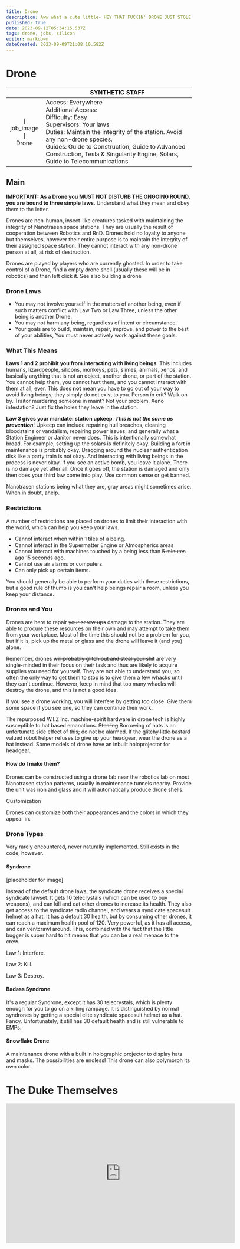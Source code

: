 ```yaml
---
title: Drone
description: Aww what a cute little- HEY THAT FUCKIN' DRONE JUST STOLE THE RCD!!
published: true
date: 2023-09-12T05:34:15.537Z
tags: drone, jobs, silicon
editor: markdown
dateCreated: 2023-09-09T21:08:10.582Z
---
```


# Drone

|                             | SYNTHETIC STAFF                                                                                   |
|:-----------------------------:|----------------------------------------------------------------------------------------------|
| \[ job_image ]<br>Drone | Access: Everywhere<br>Additional Access:<br>Difficulty: Easy<br>Supervisors: Your laws<br>Duties: Maintain the integrity of the station. Avoid any non-drone species.<br>Guides: Guide to Construction, Guide to Advanced Construction, Tesla & Singularity Engine, Solars, Guide to Telecommunications |

## Main 
**IMPORTANT: As a Drone you MUST NOT DISTURB THE ONGOING ROUND, you are bound to three simple laws**. Understand what they mean and obey them to the letter.

Drones are non-human, insect-like creatures tasked with maintaining the integrity of Nanotrasen space stations. They are usually the result of cooperation between Robotics and RnD. Drones hold no loyalty to anyone but themselves, however their entire purpose is to maintain the integrity of their assigned space station. They cannot interact with any non-drone person at all, at risk of destruction.

Drones are played by players who are currently ghosted. In order to take control of a Drone, find a empty drone shell (usually these will be in robotics) and then left click it. See also building a drone 


### Drone Laws
- You may not involve yourself in the matters of another being, even if such matters conflict with Law Two or Law Three, unless the other being is another Drone.
- You may not harm any being, regardless of intent or circumstance.
- Your goals are to build, maintain, repair, improve, and power to the best of your abilities, You must never actively work against these goals.

### What This Means

**Laws 1 and 2 prohibit you from interacting with living beings**. This includes humans, lizardpeople, silicons, monkeys, pets, slimes, animals, xenos, and basically anything that is not an object, another drone, or part of the station. You cannot help them, you cannot hurt them, and you cannot interact with them at all, ever. This does **not** mean you have to go out of your way to avoid living beings; they simply do not exist to you. Person in crit? Walk on by. Traitor murdering someone in maint? Not your problem. Xeno infestation? Just fix the holes they leave in the station.

**Law 3 gives your mandate: station upkeep**. ***This is not the same as prevention***! Upkeep can include repairing hull breaches, cleaning bloodstains or vandalism, repairing power issues, and generally what a Station Engineer or Janitor never does. This is intentionally somewhat broad. For example, setting up the solars is definitely okay. Building a fort in maintenance is probably okay. Dragging around the nuclear authentication disk like a party train is not okay. And interacting with living beings in the process is never okay. If you see an active bomb, you leave it alone. There is no damage yet after all. Once it goes off, the station is damaged and only then does your third law come into play. Use common sense or get banned.

Nanotrasen stations being what they are, gray areas might sometimes arise. When in doubt, ahelp. 

### Restrictions

A number of restrictions are placed on drones to limit their interaction with the world, which can help you keep your laws.

- Cannot interact when within 1 tiles of a being.
- Cannot interact in the Supermatter Engine or Atmospherics areas
- Cannot interact with machines touched by a being less than ~~5 minutes ago~~ 15 seconds ago.
- Cannot use air alarms or computers.
- Can only pick up certain items.

You should generally be able to perform your duties with these restrictions, but a good rule of thumb is you can't help beings repair a room, unless you keep your distance. 

### Drones and You

Drones are here to repair ~~your screw ups~~ damage to the station. They are able to procure these resources on their own and may attempt to take them from your workplace. Most of the time this should not be a problem for you, but if it is, pick up the metal or glass and the drone will leave it (and you) alone.

Remember, drones ~~will probably glitch out and steal your shit~~ are very single-minded in their focus on their task and thus are likely to acquire supplies you need for yourself. They are not able to understand you, so often the only way to get them to stop is to give them a few whacks until they can't continue. However, keep in mind that too many whacks will destroy the drone, and this is not a good idea.

If you see a drone working, you will interfere by getting too close. Give them some space if you see one, so they can continue their work.

The repurposed W.I.Z Inc. machine-spirit hardware in drone tech is highly susceptible to hat based emanations. ~~Stealing~~ Borrowing of hats is an unfortunate side effect of this; do not be alarmed. If the ~~glitchy little bastard~~ valued robot helper refuses to give up your headgear, wear the drone as a hat instead. Some models of drone have an inbuilt holoprojector for headgear.

#### How do I make them?

Drones can be constructed using a drone fab near the robotics lab on most Nanotrasen station patterns, usually in maintenance tunnels nearby. Provide the unit was iron and glass and it will automatically produce drone shells.

Customization

Drones can customize both their appearances and the colors in which they appear in. 

### Drone Types

Very rarely encountered, never naturally implemented. Still exists in the code, however. 

#### Syndrone

\[placeholder for image]

Instead of the default drone laws, the syndicate drone receives a special syndicate lawset. It gets 10 telecrystals (which can be used to buy weapons), and can kill and eat other drones to increase its health. They also get access to the syndicate radio channel, and wears a syndicate spacesuit helmet as a hat. It has a default 30 health, but by consuming other drones, it can reach a maximum health pool of 120. Very powerful, as it has all access, and can ventcrawl around. This, combined with the fact that the little bugger is super hard to hit means that you can be a real menace to the crew.

Law 1: Interfere.

Law 2: Kill.

Law 3: Destroy.

#### Badass Syndrone

It's a regular Syndrone, except it has 30 telecrystals, which is plenty enough for you to go on a killing rampage. It is distinguished by normal syndrones by getting a special elite syndicate spacesuit helmet as a hat. Fancy. Unfortunately, it still has 30 default health and is still vulnerable to EMPs. 

#### Snowflake Drone

A maintenance drone with a built in holographic projector to display hats and masks. The possibilities are endless! This drone can also polymorph its own color.

# The Duke Themselves
<iframe src="https://player.twitch.tv/?channel=thedukeofook&parent=wiki.monkestation.com" frameborder="0" allowfullscreen="true" scrolling="no" height="378" width="620"></iframe>